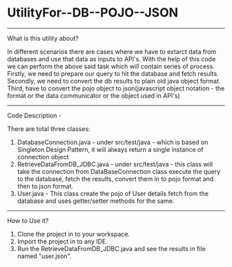 # UtilityFor--DB--POJO--JSON
------------------------------
What is this utility about?

In different scenarios there are cases where we have to extarct data from databases and use that data as inputs to API's.
With the help of this code we can perform the above said task which will contain series of process.
Firstly, we need to prepare our query to hit the database and fetch results.
Secondly, we need to convert the db results to plain old java object format.
Third, have to convert the pojo object to json(javascript object notation - the format or the data communicator or the object used in API's)

------------------------------
Code Description -

There are total three classes:
1. DatabaseConnection.java - under src/test/java - which is based on Singleton Design Pattern, it will always return a single instance of connection object
2. RetrieveDataFromDB_JDBC.java - under src/test/java - this class will take the connection from DataBaseConnection class execute the query to the database, fetch the results, convert them in to pojo format and then to json format.
3. User.java - This class create the pojo of User details fetch from the database and uses getter/setter methods for the same.

------------------------------

How to Use it?

1. Clone the project in to your workspace.
2. Import the project in to any IDE.
3. Run the RetrieveDataFromDB_JDBC.java and see the results in file named "user.json".


